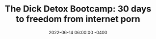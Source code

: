 ---
date: 2022-06-14 06:00:00 -0400
type: Dick Detox 30-Day Bootcamp
title: 'The Dick Detox Bootcamp: 30 days to freedom from internet porn'
description: >-
  My proven system to quit internet porn, win with women, and get your sex life
  back on track.
image: /assets/images/drafts/latimore-high-waist.png
product_info:
  button_text: Enroll now!
  button_url:
  price:
hero:
  hero_type: product
  image: /assets/images/drafts/latimore-high-waist.png
  heading: 30-day Dick Detox Bootcamp
  text: Accountability, discipline, and brotherhood to finally get off internet porn
page_blocks:
  - _id: block_rich_text
    alignment: center
    text_markdown: |
      ![Mug photo mockup](/assets/images/products/auction-1.jpg)
      ![Mug photo mockup](/assets/images/products/auction-2.jpg)
      ![Mug photo mockup](/assets/images/products/auction-3.jpg)
      ![Mug photo mockup](/assets/images/products/auction-4.jpg)
---